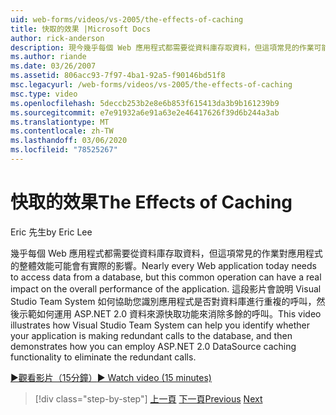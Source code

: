 ```yaml
---
uid: web-forms/videos/vs-2005/the-effects-of-caching
title: 快取的效果 |Microsoft Docs
author: rick-anderson
description: 現今幾乎每個 Web 應用程式都需要從資料庫存取資料，但這項常見的作業可能會對 a 的整體效能產生實際影響 。
ms.author: riande
ms.date: 03/26/2007
ms.assetid: 806acc93-7f97-4ba1-92a5-f90146bd51f8
msc.legacyurl: /web-forms/videos/vs-2005/the-effects-of-caching
msc.type: video
ms.openlocfilehash: 5deccb253b2e8e6b853f615413da3b9b161239b9
ms.sourcegitcommit: e7e91932a6e91a63e2e46417626f39d6b244a3ab
ms.translationtype: MT
ms.contentlocale: zh-TW
ms.lasthandoff: 03/06/2020
ms.locfileid: "78525267"
---
```

# <a name="the-effects-of-caching"></a><span data-ttu-id="b4b24-103">快取的效果</span><span class="sxs-lookup"><span data-stu-id="b4b24-103">The Effects of Caching</span></span>

<span data-ttu-id="b4b24-104">Eric 先生</span><span class="sxs-lookup"><span data-stu-id="b4b24-104">by Eric Lee</span></span>

<span data-ttu-id="b4b24-105">幾乎每個 Web 應用程式都需要從資料庫存取資料，但這項常見的作業對應用程式的整體效能可能會有實際的影響。</span><span class="sxs-lookup"><span data-stu-id="b4b24-105">Nearly every Web application today needs to access data from a database, but this common operation can have a real impact on the overall performance of the application.</span></span> <span data-ttu-id="b4b24-106">這段影片會說明 Visual Studio Team System 如何協助您識別應用程式是否對資料庫進行重複的呼叫，然後示範如何運用 ASP.NET 2.0 資料來源快取功能來消除多餘的呼叫。</span><span class="sxs-lookup"><span data-stu-id="b4b24-106">This video illustrates how Visual Studio Team System can help you identify whether your application is making redundant calls to the database, and then demonstrates how you can employ ASP.NET 2.0 DataSource caching functionality to eliminate the redundant calls.</span></span>

[<span data-ttu-id="b4b24-107">&#9654;觀看影片（15分鐘）</span><span class="sxs-lookup"><span data-stu-id="b4b24-107">&#9654; Watch video (15 minutes)</span></span>](https://channel9.msdn.com/Blogs/ASP-NET-Site-Videos/the-effects-of-caching)

> [!div class="step-by-step"]
> <span data-ttu-id="b4b24-108">[上一頁](custom-extraction-rules-and-coded-web-tests.md)
> [下一頁](using-the-load-test-agent.md)</span><span class="sxs-lookup"><span data-stu-id="b4b24-108">[Previous](custom-extraction-rules-and-coded-web-tests.md)
[Next](using-the-load-test-agent.md)</span></span>
